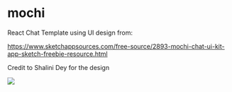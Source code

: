 # mochi
React Chat Template using UI design from: 

https://www.sketchappsources.com/free-source/2893-mochi-chat-ui-kit-app-sketch-freebie-resource.html

Credit to Shalini Dey for the design

![](https://www.sketchappsources.com/resources/source-image/mochi-chat-ui.png)
